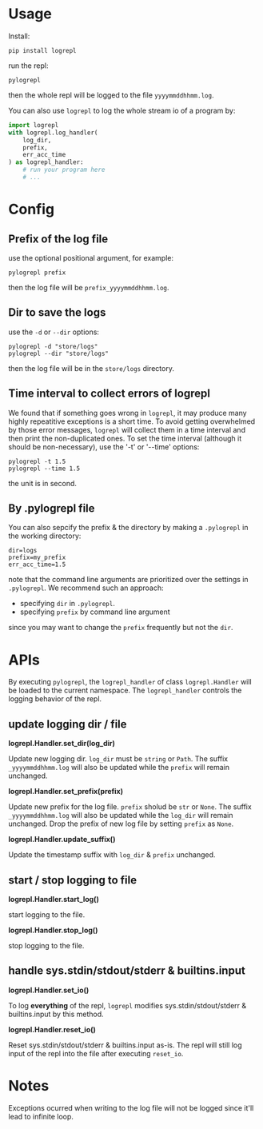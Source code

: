 # Usage
Install:
```
pip install logrepl
```

run the repl:
```
pylogrepl
```

then the whole repl will be logged to the file `yyyymmddhhmm.log`.

You can also use `logrepl` to log the whole stream io of a program by:

```python
import logrepl
with logrepl.log_handler(
    log_dir,
    prefix,
    err_acc_time
) as logrepl_handler:
    # run your program here
    # ...
```

# Config

## Prefix of the log file

use the optional positional argument, for example:
```
pylogrepl prefix
```

then the log file will be `prefix_yyyymmddhhmm.log`.

## Dir to save the logs

use the `-d` or `--dir` options:
```
pylogrepl -d "store/logs"
pylogrepl --dir "store/logs"
```

then the log file will be in the `store/logs` directory.

## Time interval to collect errors of logrepl

We found that if something goes wrong in `logrepl`, it may produce many highly repeatitive exceptions is a short time. To avoid getting overwhelmed by those error messages, `logrepl` will collect them in a time interval and then print the non-duplicated ones. To set the time interval (although it should be non-necessary), use the '-t' or '--time' options:

```
pylogrepl -t 1.5
pylogrepl --time 1.5
```

the unit is in second.

## By .pylogrepl file

You can also sepcify the prefix & the directory by making a `.pylogrepl` in the working directory:

```
dir=logs
prefix=my_prefix
err_acc_time=1.5
```

note that the command line arguments are prioritized over the settings in `.pylogrepl`. We recommend such an approach:

- specifying `dir` in `.pylogrepl`.
- specifying `prefix` by command line argument

since you may want to change the `prefix` frequently but not the `dir`.

# APIs

By executing `pylogrepl`, the `logrepl_handler` of class `logrepl.Handler` will be loaded to the current namespace. The `logrepl_handler` controls the logging behavior of the repl.

## update logging dir / file

**logrepl.Handler.set_dir(log_dir)**

Update new logging dir. `log_dir` must be `string` or `Path`. The suffix `_yyyymmddhhmm.log` will also be updated while the `prefix` will remain unchanged.

**logrepl.Handler.set_prefix(prefix)**

Update new prefix for the log file. `prefix` sholud be `str` or `None`. The suffix `_yyyymmddhhmm.log` will also be updated while the `log_dir` will remain unchanged. Drop the prefix of new log file by setting `prefix` as `None`.

**logrepl.Handler.update_suffix()**

Update the timestamp suffix with `log_dir` & `prefix` unchanged.

## start / stop logging to file

**logrepl.Handler.start_log()**

start logging to the file.

**logrepl.Handler.stop_log()**

stop logging to the file.

## handle sys.stdin/stdout/stderr & builtins.input

**logrepl.Handler.set_io()**

To log **everything** of the repl, `logrepl` modifies sys.stdin/stdout/stderr & builtins.input by this method.

**logrepl.Handler.reset_io()**

Reset sys.stdin/stdout/stderr & builtins.input as-is. The repl will still log input of the repl into the file after executing `reset_io`.

# Notes

Exceptions ocurred when writing to the log file will not be logged since it'll lead to infinite loop.

